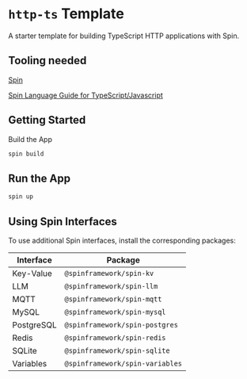 # `http-ts` Template

A starter template for building TypeScript HTTP applications with Spin.

## Tooling needed

[Spin](https://spinframework.dev/v3/install)

[Spin Language Guide for TypeScript/Javascript](https://spinframework.dev/v3/javascript-components)

## Getting Started

Build the App

```bash
spin build
```

## Run the App 

```bash
spin up
```

## Using Spin Interfaces

To use additional Spin interfaces, install the corresponding packages:

| Interface     | Package                         |
|---------------|---------------------------------|
| Key-Value     | `@spinframework/spin-kv`        |
| LLM           | `@spinframework/spin-llm`       |
| MQTT          | `@spinframework/spin-mqtt`      |
| MySQL         | `@spinframework/spin-mysql`     |
| PostgreSQL    | `@spinframework/spin-postgres`  |
| Redis         | `@spinframework/spin-redis`     |
| SQLite        | `@spinframework/spin-sqlite`    |
| Variables     | `@spinframework/spin-variables` |